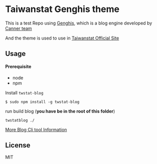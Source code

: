 Taiwanstat Genghis theme
=========

This is a test Repo using [Genghis](https://github.com/Genghis-canner/genghis), which is a blog engine developed by [Canner team](https://github.com/Canner)

And the theme is used to use in [Taiwanstat Official Site](http://taiwanstat.com/)

## Usage

#### Prerequisite

- node
- npm

Install `twstat-blog`

```
$ sudo npm install -g twstat-blog 
```

run build blog (**you have be in the root of this folder**)

```
twstatblog ./ 
```

[More Blog Cli tool Information](https://github.com/TaiwanStat/twstat-blog-cli)

## License 

MIT
